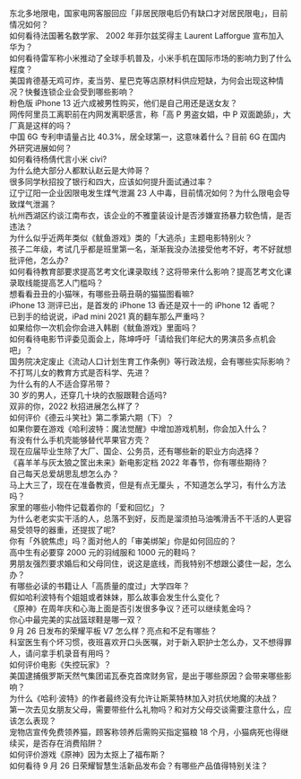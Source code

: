 东北多地限电，国家电网客服回应「非居民限电后仍有缺口才对居民限电」，目前情况如何？  
如何看待法国著名数学家、 2002 年菲尔兹奖得主 Laurent Lafforgue 宣布加入华为？  
如何看待雷军称小米推动了全球手机普及，小米手机在国际市场的影响力到了什么程度？  
美国肯德基无鸡可炸，麦当劳、星巴克等店原材料供应短缺，为何会出现这种情况？快餐连锁企业会受到哪些影响？  
粉色版 iPhone 13 近六成被男性购买，他们是自己用还是送女友？  
网传阿里员工离职前在内网发离职感言，称「高 P 男盗女娼，中 P 双面跪舔」，大厂真是这样的吗？  
中国 6G 专利申请量占比 40.3%，居全球第一，这意味着什么？目前 6G 在国内外研究进展如何？  
如何看待杨倩代言小米 civi?  
为什么绝大部分人都默认赵云是大帅哥？  
很多同学秋招投了银行和四大，应该如何提升面试通过率？  
辽宁辽阳一企业因限电发生煤气泄漏 23 人中毒，目前情况如何？为什么限电会导致煤气泄漏？  
杭州西湖区约谈江南布衣，该企业的不雅童装设计是否涉嫌宣扬暴力软色情，是否违法？  
为什么似乎近两年类似《鱿鱼游戏》类的「大逃杀」主题电影特别火？  
孩子二年级，考试几乎都是班里第一名，渐渐我没办法接受他考不好，考不好就想批评他，怎么办?  
如何看待教育部要求提高艺考文化课录取线？这将带来什么影响？提高艺考文化课录取线能提高艺人门槛吗？  
想看看丑丑的小猫咪，有哪些丑萌丑萌的猫猫图看嘛?  
iPhone 13 测评已出，是首发的 iPhone 13 香还是双十一的 iPhone 12 香呢？  
已到手的给说说，iPad mini 2021 真的翻车那么严重吗？  
如果给你一次机会你会进入韩剧《鱿鱼游戏》里面吗？  
如何看待电影节评委见面会上，陈坤呼吁「请给我们年纪大的男演员多点机会吧」？  
国务院决定废止《流动人口计划生育工作条例》等行政法规，会有哪些实际影响？  
不打骂儿女的教育方式是否科学、先进？  
为什么有的人不适合穿吊带？  
30 岁的男人，还穿几十块的衣服跟鞋合适吗?  
双非的你，2022 秋招进展怎么样了？  
如何评价《德云斗笑社》第二季第六期（下）？  
如果你要在游戏《哈利波特：魔法觉醒》中增加游戏机制，你会加入什么？  
有没有什么手机壳能够替代苹果官方壳？  
现在应届毕业生除了大厂、国企、公务员，还有哪些新的职业方向选择？  
《喜羊羊与灰太狼之筐出未来》新电影定档 2022 年春节，你有哪些期待？  
自己每天总爱胡思乱想怎么办？  
马上大三了，现在在准备教资，但是有点无厘头 ，不知道怎么学习，有什么方法吗？  
家里的哪些小物件记载着你的「爱和回忆」？  
为什么老老实实干活的人，总落不到好，反而是溜须拍马油嘴滑舌不干活的人更容易受领导的器重，还提拔了呢?  
你有「外貌焦虑」吗？面对他人的「审美绑架」你是如何回应的？  
高中生有必要穿 2000 元的羽绒服和 1000 元的鞋吗？  
男朋友强烈要求婚后和父母同住，说这是底线，而我特别不想跟公婆住一起，怎么办？  
有哪些必读的书籍让人「高质量的度过」大学四年？  
假如哈利波特有个姐姐或者妹妹，那么故事会发生什么变化？  
《原神》在周年庆和心海上面是否引发很多争议？还可以继续氪金吗？  
你心中最完美的实战篮球鞋是哪一双？  
9 月 26 日发布的荣耀平板 V7 怎么样？亮点和不足有哪些？  
科室医生有个坏习惯，夜班喜欢开口头医嘱，对于新入职护士怎么办，又不想得罪人，请问拿手机录音有用吗？  
如何评价电影《失控玩家》？  
美国逮捕俄罗斯天然气集团诺瓦泰克首席财务官，是出于哪些原因？会带来哪些影响？  
为什么《哈利·波特》的作者最终没有允许让斯莱特林加入对抗伏地魔的决战？  
第一次去见女朋友父母，需要带些什么礼物吗？和对方父母交谈需要注意什么，应该怎么表现？  
宠物店宣传免费领养猫，顾客称领养后需购买指定猫粮 18 个月，小猫病死也得继续买，是否存在消费陷阱？  
如何评价游戏《原神》因为太抠上了福布斯？  
如何看待 9 月 26 日荣耀智慧生活新品发布会？有哪些产品值得特别关注？  

